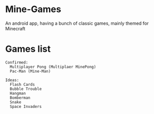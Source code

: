 Mine-Games
==========

An android app, having a bunch of classic games, mainly themed for Minecraft

Games list
==========

    Confirmed:
      Multiplayer Pong (Multiplaer MinePong)
      Pac-Man (Mine-Man)
      
    Ideas:
      Flash Cards
      Bubble Trouble
      Hangman
      Bomberman
      Snake
      Space Invaders

